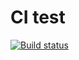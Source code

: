 # CI test

[![Build status](https://ci.appveyor.com/api/projects/status/1ofnfj7dal4su7ms?svg=true)](https://ci.appveyor.com/project/MarinaDrugina/ajs-4-1-functions)
